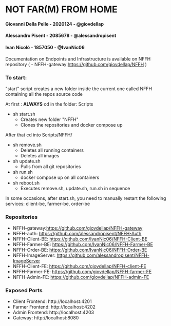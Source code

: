 # NOT FAR(M) FROM HOME

#### Giovanni Della Pelle - 2020124 - @giovdellap

#### Alessandro Pisent - 2085678 - @alessandropisent

#### Ivan Nicolò - 1857050 - @IvanNic06

Documentation on Endpoints and Infrastructure is available on NFFH repository ( - NFFH-gateway:https://github.com/giovdellap/NFFH )

### To start:

"start" script creates a new folder inside the current one called NFFH containing all the repos source code

At first : **ALWAYS** cd in the folder: Scripts

- sh start.sh
  - Creates new folder "NFFH"
  - Clones the repositories and docker compose up

After that cd into Scripts/NFFH/

- sh remove.sh
  - Deletes all running containers
  - Deletes all images
- sh update.sh
  - Pulls from all git repositories
- sh run.sh
  - docker compose up on all containers
- sh reboot.sh
  - Executes remove.sh, update.sh, run.sh in sequence

In some occasions, after start.sh, you need to manually restart the following services: client-be, farmer-be, order-be


### Repositories

- NFFH-gateway:https://github.com/giovdellap/NFFH-gateway
- NFFH-auth: https://github.com/alessandropisent/NFFH-Auth
- NFFH-Client-BE: https://github.com/IvanNic06/NFFH-Client-BE
- NFFH-Farmer-BE: https://github.com/IvanNic06/NFFH-Farmer-BE
- NFFH-Order-BE: https://github.com/IvanNic06/NFFH-Order-BE
- NFFH-ImageServer: https://github.com/alessandropisent/NFFH-ImageServer
- NFFH-Client-FE: https://github.com/giovdellap/NFFH-client-FE
- NFFH-Farmer-FE: https://github.com/giovdellap/NFFH-farmer-FE
- NFFH-Admin-FE: https://github.com/giovdellap/NFFH-admin-FE



### Exposed Ports

- Client Frontend: http://localhost:4201
- Farmer Frontend: http://localhost:4202
- Admin Frontend: http://localhost:4203
- Gateway: http://localhost:8080



